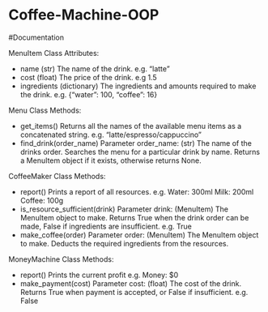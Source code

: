 # Coffee-Machine-OOP

#Documentation

 MenuItem Class Attributes:
  - name
    (str) The name of the drink. e.g. “latte”
  - cost
    (float) The price of the drink. e.g 1.5
  - ingredients
    (dictionary) The ingredients and amounts required to make the drink. 
    e.g. {“water”: 100, “coffee”: 16}
    
    
Menu Class Methods:
  - get_items()
    Returns all the names of the available menu items as a concatenated string. 
    e.g. “latte/espresso/cappuccino”
  - find_drink(order_name)
    Parameter order_name: (str) The name of the drinks order.
    Searches the menu for a particular drink by name. 
    Returns a MenuItem object if it exists, otherwise returns None.
    
    
CoffeeMaker Class Methods:
  - report()
    Prints a report of all resources. 
    e.g.
      Water: 300ml
      Milk: 200ml
      Coffee: 100g
  - is_resource_sufficient(drink)
    Parameter drink: (MenuItem) The MenuItem object to make.
    Returns True when the drink order can be made, False if ingredients are insufficient. 
    e.g.
      True
  - make_coffee(order)
    Parameter order: (MenuItem) The MenuItem object to make. 
    Deducts the required ingredients from the resources.
    
    
MoneyMachine Class Methods:
  - report()
    Prints the current profit 
    e.g.
      Money: $0
  - make_payment(cost)
    Parameter cost: (float) The cost of the drink.
    Returns True when payment is accepted, or False if insufficient. 
    e.g. 
      False
 
